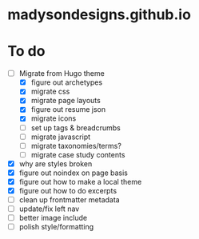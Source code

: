 # madysondesigns.github.io

# To do
- [ ] Migrate from Hugo theme
  - [x] figure out archetypes
  - [x] migrate css
  - [x] migrate page layouts
  - [x] figure out resume json
  - [x] migrate icons
  - [ ] set up tags & breadcrumbs
  - [ ] migrate javascript
  - [ ] migrate taxonomies/terms?
  - [ ] migrate case study contents
- [x] why are styles broken
- [x] figure out noindex on page basis
- [x] figure out how to make a local theme
- [x] figure out how to do excerpts
- [ ] clean up frontmatter metadata
- [ ] update/fix left nav
- [ ] better image include
- [ ] polish style/formatting
